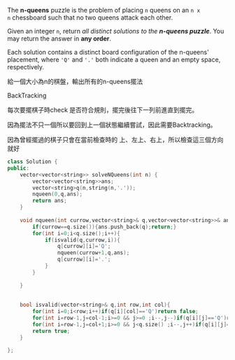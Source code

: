The **n-queens** puzzle is the problem of placing `n` queens on an `n x n` chessboard such that no two queens attack each other.

Given an integer `n`, return _all distinct solutions to the **n-queens puzzle**_. You may return the answer in **any order**.

Each solution contains a distinct board configuration of the n-queens' placement, where `'Q'` and `'.'` both indicate a queen and an empty space, respectively.

給一個大小為n的棋盤，輸出所有的n-queens擺法

BackTracking

每次要擺棋子時check 是否符合規則，擺完後往下一列前進直到擺完。

因為擺法不只一個所以要回到上一個狀態繼續嘗試，因此需要Backtracking。

因為曾經擺過的棋子只會在當前檢查時的 上、左上、右上，所以檢查這三個方向就好
```cpp
class Solution {
public:
    vector<vector<string>> solveNQueens(int n) {
        vector<vector<string>>ans;
        vector<string>q(n,string(n,'.'));
        nqueen(0,q,ans);
        return ans;
    }
    
    void nqueen(int currow,vector<string>& q,vector<vector<string>>& ans){
        if(currow==q.size()){ans.push_back(q);return;}
        for(int i=0;i<q.size();i++){
            if(isvalid(q,currow,i)){
                q[currow][i]='Q';
                nqueen(currow+1,q,ans);
                q[currow][i]='.';
            }
        }
        
    }
    
    
    bool isvalid(vector<string>& q,int row,int col){
        for(int i=0;i<row;i++)if(q[i][col]=='Q')return false;
        for(int i=row-1,j=col-1;i>=0 && j>=0 ;i--,j--)if(q[i][j]=='Q')return false;
        for(int i=row-1,j=col+1;i>=0 && j<q.size() ;i--,j++)if(q[i][j]=='Q')return false;
        return true;
    }
    
};

```